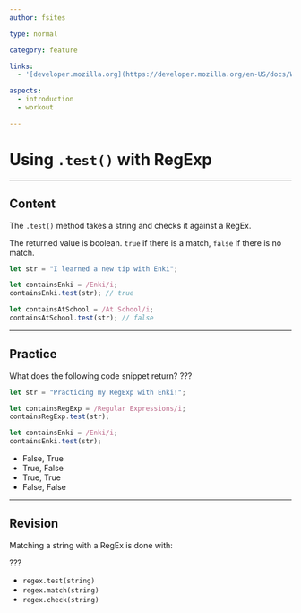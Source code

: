 ```yaml
---
author: fsites

type: normal

category: feature

links:
  - '[developer.mozilla.org](https://developer.mozilla.org/en-US/docs/Web/JavaScript/Reference/Global_Objects/RegExp/test){website}'

aspects:
  - introduction
  - workout

---
```


# Using `.test()` with RegExp

---
## Content

The `.test()` method takes a string  and checks it against a RegEx. 

The returned value is boolean. `true` if there is a match, `false` if there is no match.


```javascript
let str = "I learned a new tip with Enki";

let containsEnki = /Enki/i;
containsEnki.test(str); // true

let containsAtSchool = /At School/i;
containsAtSchool.test(str); // false
```

---
## Practice

What does the following code snippet return? ???

```javascript
let str = "Practicing my RegExp with Enki!";

let containsRegExp = /Regular Expressions/i;
containsRegExp.test(str);

let containsEnki = /Enki/i;
containsEnki.test(str);
```

* False, True
* True, False
* True, True
* False, False

---
## Revision

Matching a string with a RegEx is done with: 

???


* `regex.test(string)`
* `regex.match(string)`
* `regex.check(string)`

 
